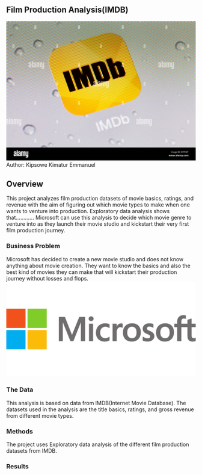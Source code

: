 ## Film Production Analysis(IMDB)

![alt text](https://github.com/Kipsowe/dsc-phase-1-project/blob/master/images/imdb.jpg)
Author: Kipsowe Kimatur Emmanuel

## Overview
This project analyzes film production datasets of movie basics, ratings, and revenue with the aim of figuring out which movie types to make when one wants to venture into production.
Exploratory data analysis shows that............ Microsoft can use this analysis to decide which movie genre to venture into as they launch their movie studio and kickstart their very first film production journey.

### Business Problem
Microsoft has decided to create a new movie studio and does not know anything about movie creation. They want to know the basics and also the best kind of movies they can make that will kickstart their production journey without losses and flops.
![alt text](https://github.com/Kipsowe/dsc-phase-1-project/blob/master/images/microsoft.png)
### The Data
This analysis is based on data from IMDB(Internet Movie Database). The datasets used in the analysis are the title basics, ratings, and gross revenue from different movie types. 


### Methods
The project uses Exploratory data analysis of the different film production datasets from IMDB.


### Results




